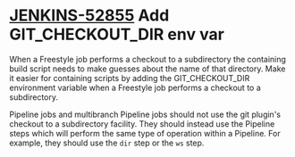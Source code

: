 # [JENKINS-52855](https://issues.jenkins-ci.org/browse/JENKINS-52855) Add GIT_CHECKOUT_DIR env var

When a Freestyle job performs a checkout to a subdirectory the
containing build script needs to make guesses about the name of
that directory. Make it easier for containing scripts by adding the
GIT_CHECKOUT_DIR environment variable when a Freestyle job performs a
checkout to a subdirectory.

Pipeline jobs and multibranch Pipeline jobs should not use the git
plugin's checkout to a subdirectory facility. They should instead use
the Pipeline steps which will perform the same type of operation within
a Pipeline. For example, they should use the `dir` step or the `ws` step.

